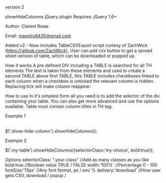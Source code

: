 version 2

showHideColumns jQuery plugin
Requires: jQuery 1.6+

Author: Clarent Rowe

Email: maestro6435@gmail.com

Added
v2 - 	Now includes TableCSVExport script curtesy of ZachWick (https://github.com/ZachWick),
		User can add csv button to get a spread sheet version of table, which can be downloaded
		or popped up.


How it works
A pre defined DIV including a TABLE is searched for all TH elements
The text is taken from these elements and used to create a second TABLE
above first TABLE, this TABLE includes checkboxes linked to each column
when a checkbox is unticked the relevant column is hidden. Replacing
tick will make column reappear.

How to use
In it's simplest form all you need is to add the selector of the div 
containing your table. You can also get more advanced and use the options
available. Table must contain column titles in TH tag.

Example 1

<div class="show-hide-column"><table></table></div>
$('.show-hide-column').showHideColumns();

Example 2

<div class="my-table"></div>
$('.my-table').showHideColumns({selectorClass:'my-choice', bold:true});

Options
selectorClass: ".your-class" //Add as many classes as you like
bold:true                    //Boolean value TRUE / FALSE
width:'100%'                 //Percentage 0 - 100
fontSize:'13px'              //Any font format, px / em/ %
delivery:'download'			 //How user gets CSV, download / popup / 
